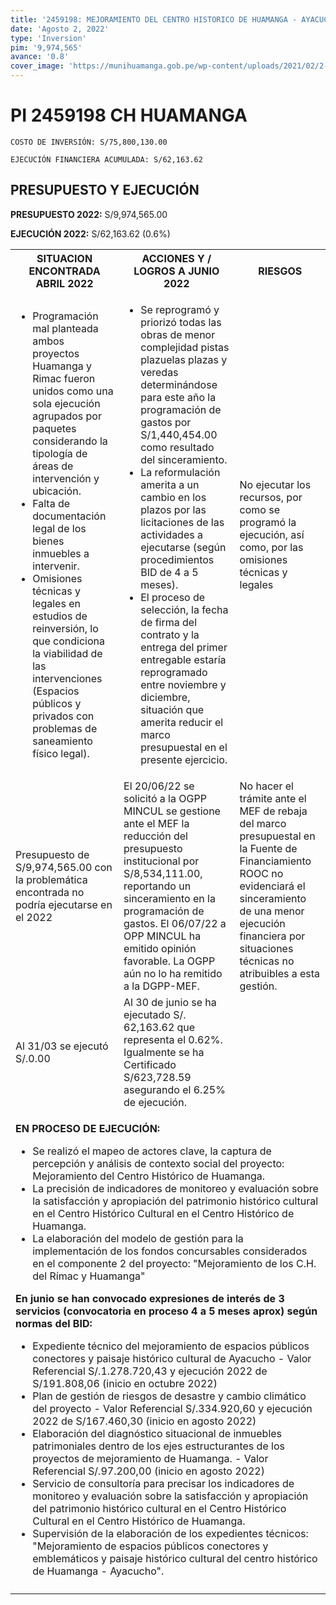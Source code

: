 ```yaml
---
title: '2459198: MEJORAMIENTO DEL CENTRO HISTORICO DE HUAMANGA - AYACUCHO DISTRITO DE AYACUCHO - PROVINCIA DE HUAMANGA - DEPARTAMENTO DE AYACUCHO'
date: 'Agosto 2, 2022'
type: 'Inversion'
pim: '9,974,565'
avance: '0.8'
cover_image: 'https://munihuamanga.gob.pe/wp-content/uploads/2021/02/2-e1615304249625.jpg'
---
```

# PI 2459198 CH HUAMANGA  

`COSTO DE INVERSIÓN: S/75,800,130.00`

`EJECUCIÓN FINANCIERA ACUMULADA: S/62,163.62`

## PRESUPUESTO Y EJECUCIÓN

**PRESUPUESTO 2022:** S/9,974,565.00

**EJECUCIÓN 2022:** S/62,163.62 (0.6%)

<table>

<tr>
<th>SITUACION ENCONTRADA ABRIL 2022
</th>
<th>ACCIONES Y / LOGROS A JUNIO 2022</th>
<th>RIESGOS</th>
</tr>

<tr>
<td>

* Programación mal planteada ambos proyectos Huamanga y Rimac fueron unidos como una sola ejecución agrupados por paquetes considerando la tipología de áreas de intervención y ubicación.
* Falta de documentación legal de los bienes inmuebles a intervenir.
* Omisiones técnicas y legales en estudios de reinversión, lo que condiciona la viabilidad de las intervenciones (Espacios públicos y privados con problemas de saneamiento físico legal).
</td>
<td>

* Se reprogramó y priorizó todas las obras de menor complejidad pistas plazuelas plazas y veredas determinándose para este año la programación de gastos por S/1,440,454.00 como resultado del sinceramiento.  
* La reformulación amerita a un cambio en los plazos por las licitaciones de las actividades a ejecutarse (según procedimientos BID de 4 a 5 meses).
* El proceso de selección, la fecha de firma del contrato y la entrega del primer entregable estaría reprogramado entre noviembre y diciembre, situación que amerita reducir el marco presupuestal en el presente ejercicio.
</td>
<td>No ejecutar los recursos, por como se programó la ejecución, así como, por las omisiones técnicas y legales </td>
</tr>

<tr>
<td>Presupuesto de S/9,974,565.00 con la problemática encontrada no podría ejecutarse en el 2022 </td>
<td>El 20/06/22 se solicitó a la OGPP MINCUL se gestione ante el MEF la reducción del presupuesto institucional por S/8,534,111.00, reportando un sinceramiento en la programación de gastos. El 06/07/22 a OPP MINCUL ha emitido opinión favorable. La OGPP aún no lo ha remitido a la DGPP-MEF.</td>
<td>No hacer el trámite ante el MEF de rebaja del marco presupuestal en la Fuente de Financiamiento ROOC no evidenciará el sinceramiento de una menor ejecución financiera por situaciones técnicas no atribuibles a esta gestión.</td>
</tr>

<tr>
<td>Al 31/03 se ejecutó S/.0.00</td>
<td>Al 30 de junio se ha ejecutado S/. 62,163.62 que representa el 0.62%. Igualmente se ha Certificado S/623,728.59 asegurando el 6.25% de ejecución.</td>
<td></td>
</tr>

<tr>
<td colspan="3">

**EN PROCESO DE EJECUCIÓN:**

* Se realizó el mapeo de actores clave, la captura de percepción y análisis de contexto social del proyecto: Mejoramiento del Centro Histórico de Huamanga.
* La precisión de indicadores de monitoreo y evaluación sobre la satisfacción y apropiación del patrimonio histórico cultural en el Centro Histórico Cultural en el Centro Histórico de Huamanga.
* La elaboración del modelo de gestión para la implementación de los fondos concursables considerados en el componente 2 del proyecto: "Mejoramiento de los C.H. del Rímac y Huamanga"

**En junio se han convocado expresiones de interés de 3 servicios (convocatoria en proceso 4 a 5 meses aprox) según normas del BID:**
* Expediente técnico del mejoramiento de espacios públicos conectores y paisaje histórico cultural de Ayacucho - Valor Referencial S/.1.278.720,43 y ejecución 2022 de S/191.808,06 (inicio en octubre 2022)
* Plan de gestión de riesgos de desastre y cambio climático del proyecto - Valor Referencial S/.334.920,60 y ejecución 2022 de S/167.460,30 (inicio en agosto 2022)
* Elaboración del diagnóstico situacional de inmuebles patrimoniales dentro de los ejes estructurantes de los proyectos de mejoramiento de Huamanga. - Valor Referencial S/.97.200,00 (inicio en agosto 2022)
* Servicio de consultoría para precisar los indicadores de monitoreo y evaluación sobre la satisfacción y apropiación del patrimonio histórico cultural en el Centro Histórico Cultural en el Centro Histórico de Huamanga.
* Supervisión de la elaboración de los expedientes técnicos: "Mejoramiento de espacios públicos conectores y emblemáticos y paisaje histórico cultural del centro histórico de Huamanga - Ayacucho".
</td>
</tr>

<tr>
<td></td>
<td></td>
<td></td>
</tr>

</table>